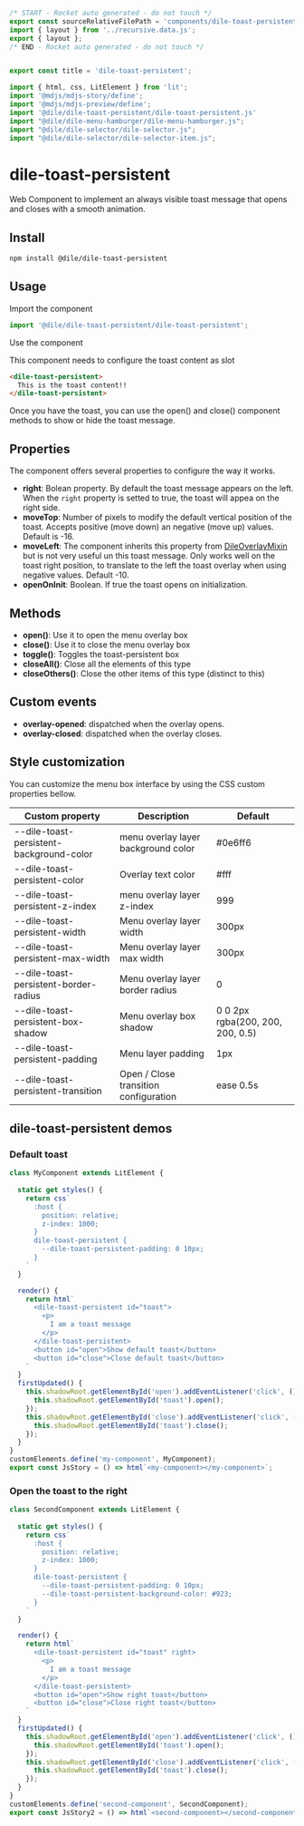 ```js server
/* START - Rocket auto generated - do not touch */
export const sourceRelativeFilePath = 'components/dile-toast-persistent.rocket.md';
import { layout } from '../recursive.data.js';
export { layout };
/* END - Rocket auto generated - do not touch */


export const title = 'dile-toast-persistent';
```

```js script
import { html, css, LitElement } from 'lit'; 
import '@mdjs/mdjs-story/define';
import '@mdjs/mdjs-preview/define';
import '@dile/dile-toast-persistent/dile-toast-persistent.js'
import "@dile/dile-menu-hamburger/dile-menu-hamburger.js";
import "@dile/dile-selector/dile-selector.js";
import "@dile/dile-selector/dile-selector-item.js";
```

# dile-toast-persistent

Web Component to implement an always visible toast message that opens and closes with a smooth animation.

## Install

```bash
npm install @dile/dile-toast-persistent
```

## Usage

Import the component

```javascript
import '@dile/dile-toast-persistent/dile-toast-persistent';
```

Use the component

This component needs to configure the toast content as slot

```html
<dile-toast-persistent>
  This is the toast content!!
</dile-toast-persistent>
```

Once you have the toast, you can use the open() and close() component methods to show or hide the toast message.

## Properties

The component offers several properties to configure the way it works.

- **right**: Bolean property. By default the toast message appears on the left. When the ```right```  property is setted to true, the toast will appea on the right side. 
- **moveTop**: Number of pixels to modify the default vertical position of the toast. Accepts positive (move down) an negative (move up) values. Default is -16.
- **moveLeft**: The component inherits this property from [DileOverlayMixin](/mixins/dile-overlay-mixin) but is not very useful un this toast message. Only works well on the toast right position, to translate to the left the toast overlay when using negative values. Default -10.
- **openOnInit**: Boolean. If true the toast opens on initialization.

## Methods

- **open()**: Use it to open the menu overlay box
- **close()**: Use it to close the menu overlay box
- **toggle()**: Toggles the toast-persistent box
- **closeAll()**: Close all the elements of this type
- **closeOthers()**: Close the other items of this type (distinct to this)

## Custom events

- **overlay-opened**: dispatched when the overlay opens.
- **overlay-closed**: dispatched when the overlay closes.

## Style customization

You can customize the menu box interface by using the CSS custom properties bellow.

Custom property | Description | Default
----------------|-------------|---------
--dile-toast-persistent-background-color | menu overlay layer background color | #0e6ff6
--dile-toast-persistent-color | Overlay text color | #fff
--dile-toast-persistent-z-index | menu overlay layer z-index | 999
--dile-toast-persistent-width | Menu overlay layer width | 300px
--dile-toast-persistent-max-width | Menu overlay layer max width | 300px
--dile-toast-persistent-border-radius | Menu overlay layer border radius | 0
--dile-toast-persistent-box-shadow | Menu overlay box shadow | 0 0 2px rgba(200, 200, 200, 0.5)
--dile-toast-persistent-padding | Menu layer padding | 1px
--dile-toast-persistent-transition | Open / Close transition configuration | ease 0.5s

## dile-toast-persistent demos

### Default toast

```js preview-story
class MyComponent extends LitElement {
  
  static get styles() {
    return css`
      :host {
        position: relative;
        z-index: 1000;
      }
      dile-toast-persistent {
        --dile-toast-persistent-padding: 0 10px;
      }
    `
  }

  render() {
    return html`
      <dile-toast-persistent id="toast">
        <p>
          I am a toast message
        </p>
      </dile-toast-persistent>
      <button id="open">Show default toast</button>
      <button id="close">Close default toast</button>
    `
  }
  firstUpdated() {
    this.shadowRoot.getElementById('open').addEventListener('click', () => {
      this.shadowRoot.getElementById('toast').open();
    });
    this.shadowRoot.getElementById('close').addEventListener('click', () => {
      this.shadowRoot.getElementById('toast').close();
    });
  }
}
customElements.define('my-component', MyComponent);
export const JsStory = () => html`<my-component></my-component>`;
```

### Open the toast to the right

```js preview-story
class SecondComponent extends LitElement {
  
  static get styles() {
    return css`
      :host {
        position: relative;
        z-index: 1000;
      }
      dile-toast-persistent {
        --dile-toast-persistent-padding: 0 10px;
        --dile-toast-persistent-background-color: #923;
      }
    `
  }

  render() {
    return html`
      <dile-toast-persistent id="toast" right>
        <p>
          I am a toast message
        </p>
      </dile-toast-persistent>
      <button id="open">Show right toast</button>
      <button id="close">Close right toast</button>
    `
  }
  firstUpdated() {
    this.shadowRoot.getElementById('open').addEventListener('click', () => {
      this.shadowRoot.getElementById('toast').open();
    });
    this.shadowRoot.getElementById('close').addEventListener('click', () => {
      this.shadowRoot.getElementById('toast').close();
    });
  }
}
customElements.define('second-component', SecondComponent);
export const JsStory2 = () => html`<second-component></second-component>`;
```